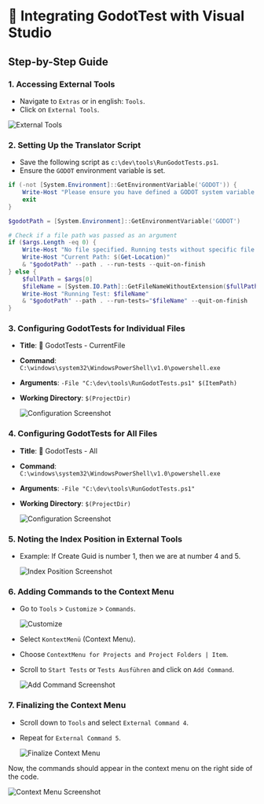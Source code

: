 # 🚀 Integrating GodotTest with Visual Studio

## Step-by-Step Guide

### 1. **Accessing External Tools**
- Navigate to `Extras` or in english: `Tools`.
- Click on `External Tools`.

![External Tools](https://github.com/Akhetonics/Connect-A-PIC/assets/18228325/299c8934-0c4a-4a21-90af-9ab29a0c2761)

### 2. **Setting Up the Translator Script**
- Save the following script as `c:\dev\tools\RunGodotTests.ps1`.
- Ensure the `GODOT` environment variable is set.

```powershell
if (-not [System.Environment]::GetEnvironmentVariable('GODOT')) {
    Write-Host "Please ensure you have defined a GODOT system variable that leads to the path of the Godot executable file."
    exit
}

$godotPath = [System.Environment]::GetEnvironmentVariable('GODOT')

# Check if a file path was passed as an argument
if ($args.Length -eq 0) {
    Write-Host "No file specified. Running tests without specific file."
    Write-Host "Current Path: $(Get-Location)"
    & "$godotPath" --path . --run-tests --quit-on-finish
} else {
    $fullPath = $args[0]
    $fileName = [System.IO.Path]::GetFileNameWithoutExtension($fullPath)
    Write-Host "Running Test: $fileName"
    & "$godotPath" --path . --run-tests="$fileName" --quit-on-finish
}
```
### 3. **Configuring GodotTests for Individual Files**
- **Title**: 🔬 GodotTests - CurrentFile
- **Command**: `C:\windows\system32\WindowsPowerShell\v1.0\powershell.exe`
- **Arguments**: `-File "C:\dev\tools\RunGodotTests.ps1" $(ItemPath)`
- **Working Directory**: `$(ProjectDir)`

  ![Configuration Screenshot](https://github.com/Akhetonics/Connect-A-PIC/assets/18228325/2afef892-340f-4c44-bafe-a200466208ff)

### 4. **Configuring GodotTests for All Files**
- **Title**: 🧪 GodotTests - All
- **Command**: `C:\windows\system32\WindowsPowerShell\v1.0\powershell.exe`
- **Arguments**: `-File "C:\dev\tools\RunGodotTests.ps1"`
- **Working Directory**: `$(ProjectDir)`

  ![Configuration Screenshot](https://github.com/Akhetonics/Connect-A-PIC/assets/18228325/b6a9c80c-a0f9-4003-9a23-5554a184f90f)

### 5. **Noting the Index Position in External Tools**
- Example: If Create Guid is number 1, then we are at number 4 and 5.

  ![Index Position Screenshot](https://github.com/Akhetonics/Connect-A-PIC/assets/18228325/057ad428-67bf-422b-8e55-00ebe4514cd7)
### 6. **Adding Commands to the Context Menu**
- Go to `Tools` > `Customize` > `Commands`.

  ![Customize](https://github.com/Akhetonics/Connect-A-PIC/assets/18228325/2d77b971-23b1-4ba4-8175-f9738ffbe137)
  
- Select `KontextMenü` (Context Menu).
- Choose `ContextMenu for Projects and Project Folders | Item`.
- Scroll to `Start Tests` or `Tests Ausführen` and click on `Add Command`.

  ![Add Command Screenshot](https://github.com/Akhetonics/Connect-A-PIC/assets/18228325/c0fa1bbb-4fcb-4eeb-afd6-5d84b0119953)

### 7. **Finalizing the Context Menu**
- Scroll down to `Tools` and select `External Command 4`.
- Repeat for `External Command 5`.

  ![Finalize Context Menu](https://github.com/Akhetonics/Connect-A-PIC/assets/18228325/8be33bb5-b692-4f1a-a312-f527936ff335)

Now, the commands should appear in the context menu on the right side of the code.

![Context Menu Screenshot](https://github.com/Akhetonics/Connect-A-PIC/assets/18228325/fa1c7415-c709-4216-9954-dc439036e8a8)
